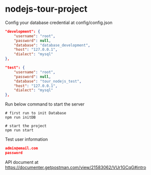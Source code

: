 # nodejs-tour-project

Config your database credential at config/config.json

```json
"development": {
	"username": "root",
	"password": null,
	"database": "database_development",
	"host": "127.0.0.1",
	"dialect": "mysql"
},
```

```json
"test": {
	"username": "root",
	"password": null,
	"database": "tour_nodejs_test",
	"host": "127.0.0.1",
	"dialect": "mysql"
},
```

Run below command to start the server

```shell
# first run to init Database
npm run initDB

# start the project
npm run start
```

Test user information
```json
admin@email.com
password
```

API document at https://documenter.getpostman.com/view/21583062/VUr1GCqG#intro

